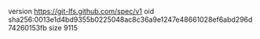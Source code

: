 version https://git-lfs.github.com/spec/v1
oid sha256:0013e1d4bd9355b0225048ac8c36a9e1247e48661028ef6abd296d74260153fb
size 9115
